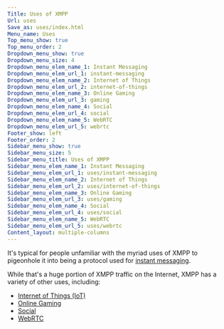 ```yaml
---
Title: Uses of XMPP
Url: uses
Save_as: uses/index.html
Menu_name: Uses
Top_menu_show: true
Top_menu_order: 2
Dropdown_menu_show: true
Dropdown_menu_size: 4
Dropdown_menu_elem_name_1: Instant Messaging
Dropdown_menu_elem_url_1: instant-messaging
Dropdown_menu_elem_name_2: Internet of Things
Dropdown_menu_elem_url_2: internet-of-things
Dropdown_menu_elem_name_3: Online Gaming
Dropdown_menu_elem_url_3: gaming
Dropdown_menu_elem_name_4: Social
Dropdown_menu_elem_url_4: social
Dropdown_menu_elem_name_5: WebRTC
Dropdown_menu_elem_url_5: webrtc
Footer_show: left
Footer_order: 2
Sidebar_menu_show: true
Sidebar_menu_size: 5
Sidebar_menu_title: Uses of XMPP
Sidebar_menu_elem_name_1: Instant Messaging
Sidebar_menu_elem_url_1: uses/instant-messaging
Sidebar_menu_elem_name_2: Internet of Things
Sidebar_menu_elem_url_2: uses/internet-of-things
Sidebar_menu_elem_name_3: Online Gaming
Sidebar_menu_elem_url_3: uses/gaming
Sidebar_menu_elem_name_4: Social
Sidebar_menu_elem_url_4: uses/social
Sidebar_menu_elem_name_5: WebRTC
Sidebar_menu_elem_url_5: uses/webrtc
Content_layout: multiple-columns
---
```


It's typical for people unfamiliar with the myriad uses of XMPP to pigeonhole it into being a protocol used for [instant messaging](/uses/instant-messaging).

While that's a huge portion of XMPP traffic on the Internet, XMPP has a variety of other uses, including:

- [Internet of Things (IoT)](/uses/internet-of-things)
- [Online Gaming](/uses/gaming)
- [Social](/uses/social)
- [WebRTC](/uses/webrtc)
